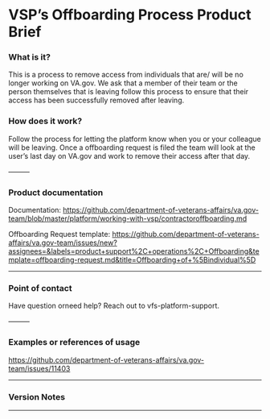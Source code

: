 # VSP’s Offboarding Process Product Brief 

### What is it?

This is a process to remove access from individuals that are/ will be no longer working on VA.gov. We ask that a member of their team or the person themselves that is leaving follow this process to ensure that their access has been successfully removed after leaving.  

### How does it work?

Follow the process for letting the platform know when you or your colleague will be leaving. Once a offboarding request is filed the team will look at the user’s last day on VA.gov and work to remove their access after that day.  

———

### Product documentation

Documentation: https://github.com/department-of-veterans-affairs/va.gov-team/blob/master/platform/working-with-vsp/contractoroffboarding.md

Offboarding Request template: https://github.com/department-of-veterans-affairs/va.gov-team/issues/new?assignees=&labels=product+support%2C+operations%2C+Offboarding&template=offboarding-request.md&title=Offboarding+of+%5Bindividual%5D 

------

### Point of contact

Have question orneed help? Reach out to vfs-platform-support.

———

### Examples or references of usage

https://github.com/department-of-veterans-affairs/va.gov-team/issues/11403

------

### Version Notes

------
